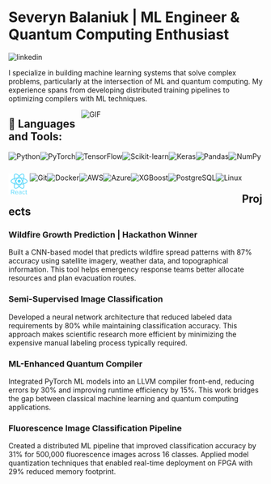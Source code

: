 # Severyn Balaniuk | ML Engineer & Quantum Computing Enthusiast

<a href='https://www.linkedin.com/in/SBalaniuk/'><img align='left' alt="linkedin" src="https://raw.githubusercontent.com/rahul-jha98/rahul-jha98/561d474902b59c7429ec22bb73e225696c27b202/assets/linkedin.svg" height='18px'/></a>
<br/>

I specialize in building machine learning systems that solve complex problems, particularly at the intersection of ML and quantum computing. My experience spans from developing distributed training pipelines to optimizing compilers with ML techniques.

<img align="right" alt="GIF" src="https://raw.githubusercontent.com/rahul-jha98/rahul-jha98/main/techstack.gif" width="360px"/>

## 🔨 Languages and Tools:
<a href="https://www.python.org/" target="_blank"><img align="left" alt="Python" height ="42px" src="https://raw.githubusercontent.com/rahul-jha98/github_readme_icons/main/language_and_tools/square/python/python.svg"></a>
<a href="https://pytorch.org/" target="_blank"><img align="left" alt="PyTorch" height ="42px" src="https://raw.githubusercontent.com/rahul-jha98/github_readme_icons/main/language_and_tools/square/pytorch/pytorch.svg"></a> 
<a href="https://www.tensorflow.org/" target="_blank"><img align="left" alt="TensorFlow" height ="42px" src="https://raw.githubusercontent.com/rahul-jha98/github_readme_icons/main/language_and_tools/square/tensorflow/tensorflow.svg"></a> 
<a href="https://scikit-learn.org/" target="_blank"><img align="left" alt="Scikit-learn" height ="42px" src="https://upload.wikimedia.org/wikipedia/commons/0/05/Scikit_learn_logo_small.svg"></a>
<a href="https://keras.io/" target="_blank"><img align="left" alt="Keras" height ="42px" src="https://upload.wikimedia.org/wikipedia/commons/a/ae/Keras_logo.svg"></a>
<a href="https://pandas.pydata.org/" target="_blank"><img align="left" alt="Pandas" height ="42px" src="https://upload.wikimedia.org/wikipedia/commons/e/ed/Pandas_logo.svg"></a>
<a href="https://numpy.org/" target="_blank"><img align="left" alt="NumPy" height ="42px" src="https://upload.wikimedia.org/wikipedia/commons/3/31/NumPy_logo_2020.svg"></a>
<a href="https://react.dev/" target="_blank"><img align="left" alt="React" height ="42px" src="https://raw.githubusercontent.com/devicons/devicon/master/icons/react/react-original-wordmark.svg"></a>
<a href="https://git-scm.com/" target="_blank"><img align="left" alt="Git" height ="42px" src="https://raw.githubusercontent.com/rahul-jha98/github_readme_icons/main/language_and_tools/square/git-scm/git-scm.svg"></a>
<a href="https://www.docker.com/" target="_blank"><img align="left" alt="Docker" height ="42px" src="https://raw.githubusercontent.com/rahul-jha98/github_readme_icons/main/language_and_tools/square/docker/docker.svg"></a>
<a href="https://aws.amazon.com/" target="_blank"><img align="left" alt="AWS" height ="42px" src="https://upload.wikimedia.org/wikipedia/commons/9/93/Amazon_Web_Services_Logo.svg"></a>
<a href="https://azure.microsoft.com/" target="_blank"><img align="left" alt="Azure" height ="42px" src="https://upload.wikimedia.org/wikipedia/commons/a/a8/Microsoft_Azure_Logo.svg"></a>
<a href="https://xgboost.ai/" target="_blank"><img align="left" alt="XGBoost" height ="42px" src="https://upload.wikimedia.org/wikipedia/commons/6/69/XGBoost_logo.png"></a>
<a href="https://www.postgresql.org/" target="_blank"><img align="left" alt="PostgreSQL" height ="42px" src="https://upload.wikimedia.org/wikipedia/commons/2/29/Postgresql_elephant.svg"></a>
<a href="https://www.linux.org/" target="_blank"><img align="left" alt="Linux" height ="42px" src="https://upload.wikimedia.org/wikipedia/commons/3/35/Tux.svg"></a>

<br><br><br> <!-- This ensures spacing between sections -->

## Projects


### Wildfire Growth Prediction | Hackathon Winner
Built a CNN-based model that predicts wildfire spread patterns with 87% accuracy using satellite imagery, weather data, and topographical information. This tool helps emergency response teams better allocate resources and plan evacuation routes.

### Semi-Supervised Image Classification
Developed a neural network architecture that reduced labeled data requirements by 80% while maintaining classification accuracy. This approach makes scientific research more efficient by minimizing the expensive manual labeling process typically required.

### ML-Enhanced Quantum Compiler
Integrated PyTorch ML models into an LLVM compiler front-end, reducing errors by 30% and improving runtime efficiency by 15%. This work bridges the gap between classical machine learning and quantum computing applications.

### Fluorescence Image Classification Pipeline
Created a distributed ML pipeline that improved classification accuracy by 31% for 500,000 fluorescence images across 16 classes. Applied model quantization techniques that enabled real-time deployment on FPGA with 29% reduced memory footprint.

